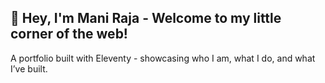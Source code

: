 ## 👋 Hey, I'm Mani Raja - Welcome to my little corner of the web!

A portfolio built with Eleventy - showcasing who I am, what I do, and what I’ve built.